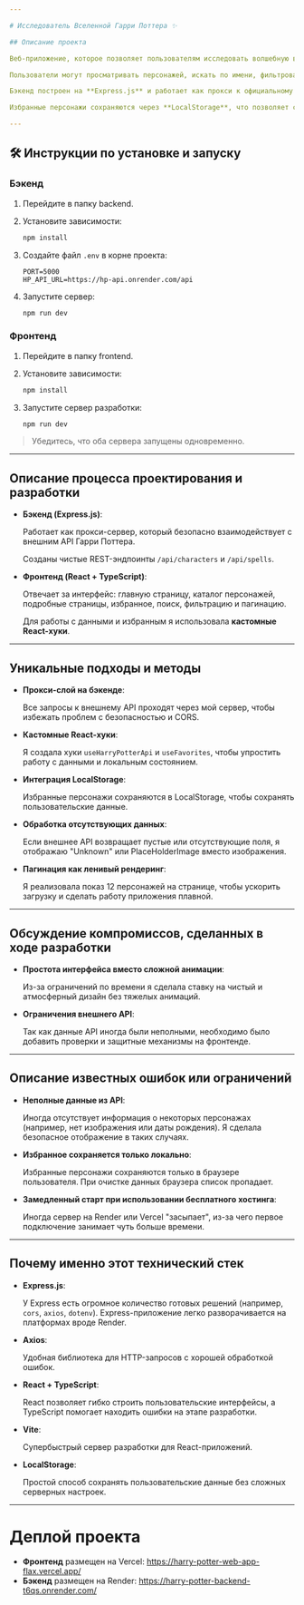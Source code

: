 ```yaml
---

# Исследователь Вселенной Гарри Поттера ✨

## Описание проекта

Веб-приложение, которое позволяет пользователям исследовать волшебную вселенную Гарри Поттера.

Пользователи могут просматривать персонажей, искать по имени, фильтровать по факультетам, смотреть подробную информацию и сохранять любимых персонажей.

Бэкенд построен на **Express.js** и работает как прокси к официальному [Harry Potter API](https://hp-api.onrender.com/), а фронтенд построен на **React + TypeScript** для быстрого и атмосферного пользовательского опыта.

Избранные персонажи сохраняются через **LocalStorage**, что позволяет сохранять их даже после закрытия браузера.

---
```


## 🛠️ Инструкции по установке и запуску

### Бэкенд

1. Перейдите в папку backend.
2. Установите зависимости:
    
    ```bash
    npm install
    
    ```
    
3. Создайте файл `.env` в корне проекта:
    
    ```
    PORT=5000
    HP_API_URL=https://hp-api.onrender.com/api
    
    ```
    
4. Запустите сервер:
    
    ```bash
    npm run dev
    
    ```
    

### Фронтенд

1. Перейдите в папку frontend.
2. Установите зависимости:
    
    ```bash
    npm install
    
    ```
    
3. Запустите сервер разработки:
    
    ```bash
    npm run dev
    
    ```
    

> Убедитесь, что оба сервера запущены одновременно.
> 

---

## Описание процесса проектирования и разработки

- **Бэкенд (Express.js)**:
    
    Работает как прокси-сервер, который безопасно взаимодействует с внешним API Гарри Поттера.
    
    Созданы чистые REST-эндпоинты  `/api/characters` и `/api/spells`.
    
- **Фронтенд (React + TypeScript)**:
    
    Отвечает за интерфейс: главную страницу, каталог персонажей, подробные страницы, избранное, поиск, фильтрацию и пагинацию.
    
    Для работы с данными и избранным я использовала **кастомные React-хуки**.
    

---

## Уникальные подходы и методы

- **Прокси-слой на бэкенде**:
    
    Все запросы к внешнему API проходят через мой сервер, чтобы избежать проблем с безопасностью и CORS.
    
- **Кастомные React-хуки**:
    
    Я создала хуки `useHarryPotterApi` и `useFavorites`, чтобы упростить работу с данными и локальным состоянием.
    
- **Интеграция LocalStorage**:
    
    Избранные персонажи сохраняются в LocalStorage, чтобы сохранять пользовательские данные.
    
- **Обработка отсутствующих данных**:
    
    Если внешнее API возвращает пустые или отсутствующие поля, я отображаю "Unknown" или PlaceHolderImage вместо изображения.
    
- **Пагинация как ленивый рендеринг**:
    
    Я реализовала показ 12 персонажей на странице, чтобы ускорить загрузку и сделать работу приложения плавной.
    

---

## Обсуждение компромиссов, сделанных в ходе разработки

- **Простота интерфейса вместо сложной анимации**:
    
    Из-за ограничений по времени я сделала ставку на чистый и атмосферный дизайн без тяжелых анимаций.
    
- **Ограничения внешнего API**:
    
    Так как данные API иногда были неполными, необходимо было добавить проверки и защитные механизмы на фронтенде.
    

---

## Описание известных ошибок или ограничений

- **Неполные данные из API**:
    
    Иногда отсутствует информация о некоторых персонажах (например, нет изображения или даты рождения). Я сделала безопасное отображение в таких случаях.
    
- **Избранное сохраняется только локально**:
    
    Избранные персонажи сохраняются только в браузере пользователя. При очистке данных браузера список пропадает.
    
- **Замедленный старт при использовании бесплатного хостинга**:
    
    Иногда сервер на Render или Vercel "засыпает", из-за чего первое подключение занимает чуть больше времени.
    

---

## Почему именно этот технический стек

- **Express.js**:
    
    У Express есть огромное количество готовых решений (например, `cors`, `axios`, `dotenv`). Express-приложение легко разворачивается на платформах вроде Render.
    
- **Axios**:
    
    Удобная библиотека для HTTP-запросов с хорошей обработкой ошибок.
    
- **React + TypeScript**:
    
    React позволяет гибко строить пользовательские интерфейсы, а TypeScript помогает находить ошибки на этапе разработки.
    
- **Vite**:
    
    Супербыстрый сервер разработки для React-приложений.
    
- **LocalStorage**:
    
    Простой способ сохранять пользовательские данные без сложных серверных настроек.
    

---

# Деплой проекта

- **Фронтенд** размещен на Vercel: https://harry-potter-web-app-flax.vercel.app/
- **Бэкенд** размещен на Render:  https://harry-potter-backend-t6qs.onrender.com/
